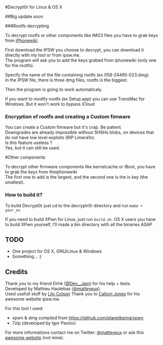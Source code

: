 #Decrypt0r for Linux & OS X

##Big update soon 

###Rootfs decrypting

To decrypt rootfs or other components like IMG3 files you have to grab keys from [iPhonewiki](https://www.theiphonewiki.com/wiki/Firmware_Keys). <br>

First download the IPSW you choose to decrypt, you can download it directly with my tool or from ipsw.me. <br>
The program will ask you to add the keys grabed from iphonewiki (only one for the rootfs). <br>

Specify the name of the file containing rootfs (ex 058-24465-023.dmg). <br>
In the IPSW file, there is three dmg files, rootfs is the biggest. <br>

Then the program is going to work automaticaly. <br>

If you want to modify rootfs (ex Setup.app) you can use TransMac for Windows. But it won't work to bypass iCloud <br>

### Encryption of rootfs and creating a Custom fimware

You can create a Custom fimware but it's crap. Be patient. <br>
Downgrades are already impossible without SHSHs blobs, on devices that do not have low level exploits (RIP Limera1n). <br>
Is this feature useless ? <br>
Yes, but it can still be used. <br>

#Other components

To decrypt other firmware components like kernelcache or iBoot, you have to grab the keys from theiphonewiki <br>
The first one to add is the largest, and the second one is the iv key (the smallest).<br>

### How to build it?

To build Decrypt0r just cd to the decryptr0r directory and run `make + your_os` <br> 

If you need to build XPwn for Linux, just run `build.sh`.
OS X users you have to build XPwn yourself, I'll made a bin directory with all the binaries ASAP

## TODO

- One project for OS X, GNU/Linux & Windows
- Something... :) <br>

## Credits

Thank you to my friend Elrhk ([@Dev__Jam](https://twitter.com/Dev__Jam)) for his help + tests. <br>
Developed by Mathieu Hautebas ([@matteyeux](https://twitter.com/matteyeux)) <br>
Used usefull stuff by [Lilo Colson](https://twitter.com/Pwn1d)
Thank you to [Callum Jones](https://twitter.com/icj_) for his awesome website ipsw.me.<br>

For this tool I used: <br>

- xpwn & dmg compiled from https://github.com/planetbeing/xpwn <br>
- 7zip (developed by Igor Pavlov) <br>

For more informations contact me on Twitter: [@matteyeux](https://twitter.com/matteyeux) or ask this [awesome website](http://www.google.com) (not mine). <br>
